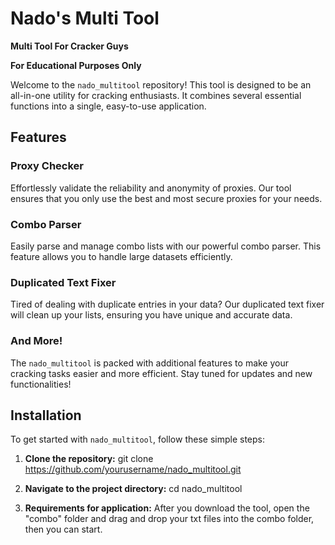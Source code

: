 # Nado's Multi Tool

**Multi Tool For Cracker Guys**

**For Educational Purposes Only**

Welcome to the `nado_multitool` repository! This tool is designed to be an all-in-one utility for cracking enthusiasts. It combines several essential functions into a single, easy-to-use application.

## Features

### Proxy Checker
Effortlessly validate the reliability and anonymity of proxies. Our tool ensures that you only use the best and most secure proxies for your needs.

### Combo Parser
Easily parse and manage combo lists with our powerful combo parser. This feature allows you to handle large datasets efficiently.

### Duplicated Text Fixer
Tired of dealing with duplicate entries in your data? Our duplicated text fixer will clean up your lists, ensuring you have unique and accurate data.

### And More!
The `nado_multitool` is packed with additional features to make your cracking tasks easier and more efficient. Stay tuned for updates and new functionalities!

## Installation

To get started with `nado_multitool`, follow these simple steps:

1. **Clone the repository:**
git clone https://github.com/yourusername/nado_multitool.git

2. **Navigate to the project directory:**
cd nado_multitool

3. **Requirements for application:**
After you download the tool, open the "combo" folder and drag and drop your txt files into the combo folder, then you can start.

